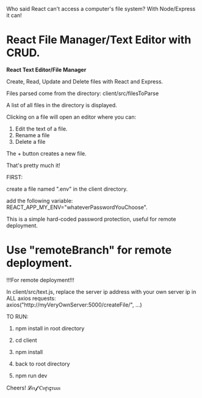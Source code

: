 
Who said React can't access a computer's file system? With Node/Express it can!

# React File Manager/Text Editor with CRUD. 

**React Text Editor/File Manager**

Create, Read, Update and Delete files with React and Express.

Files parsed come from the directory: client/src/filesToParse

A list of all files in the directory is displayed. 

Clicking on a file will open an editor where you can:

 1. Edit the text of a file. 
 2. Rename a file
 3. Delete a file

 The + button creates a new file.
 
 That's pretty much it! 

 FIRST:

create a file named ".env" in the client directory.

add the following variable: REACT_APP_MY_ENV="whateverPasswordYouChoose".

This is a simple hard-coded password protection, useful for remote deployment.
 
# Use "remoteBranch" for remote deployment. 

!!!For remote deployment!!! 

In client/src/text.js, replace the server ip address with your own server ip in ALL axios requests:    
axios("http://myVeryOwnServer:5000/createFile/", ...)

TO RUN: 

1) npm install in root directory

2) cd client

3) npm install

4) back to root directory

5) npm run dev

Cheers!
𝓛ⲉⲓ𝓯 Ⲥⲏꞅⲓ𝛓ⲧⲓⲁⲛ


